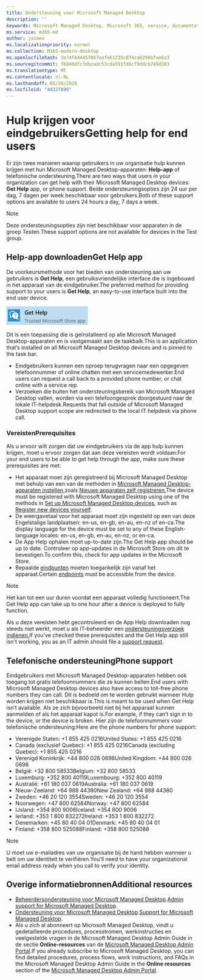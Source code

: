 ```yaml
---
title: Ondersteuning voor Microsoft Managed Desktop
description: ''
keywords: Microsoft Managed Desktop, Microsoft 365, service, documentatie
ms.service: m365-md
author: jaimeo
ms.localizationpriority: normal
ms.collection: M365-modern-desktop
ms.openlocfilehash: 3e74f644457057eafe61235c874ca6290bfae6a3
ms.sourcegitcommit: f6840dfcfdbcadc53cda591fd6cf9ddcb749d303
ms.translationtype: MT
ms.contentlocale: nl-NL
ms.lasthandoff: 05/20/2020
ms.locfileid: "44327890"
---
```

# <a name="getting-help-for-end-users"></a><span data-ttu-id="32531-103">Hulp krijgen voor eindgebruikers</span><span class="sxs-lookup"><span data-stu-id="32531-103">Getting help for end users</span></span>

<span data-ttu-id="32531-104">Er zijn twee manieren waarop gebruikers in uw organisatie hulp kunnen krijgen met hun Microsoft Managed Desktop-apparaten: **Help-app** of telefonische ondersteuning.</span><span class="sxs-lookup"><span data-stu-id="32531-104">There are two ways that users in your organization can get help with their Microsoft Managed Desktop devices: **Get Help** app, or phone support.</span></span> <span data-ttu-id="32531-105">Beide ondersteuningsopties zijn 24 uur per dag, 7 dagen per week beschikbaar voor gebruikers.</span><span class="sxs-lookup"><span data-stu-id="32531-105">Both of these support options are available to users 24 hours a day, 7 days a week.</span></span>
 
>[!NOTE]
><span data-ttu-id="32531-106">Deze ondersteuningsopties zijn niet beschikbaar voor apparaten in de groep Testen.</span><span class="sxs-lookup"><span data-stu-id="32531-106">These support options are not available for devices in the Test group.</span></span>

## <a name="get-help-app"></a><span data-ttu-id="32531-107">Help-app downloaden</span><span class="sxs-lookup"><span data-stu-id="32531-107">Get Help app</span></span>

<span data-ttu-id="32531-108">De voorkeursmethode voor het bieden van ondersteuning aan uw gebruikers is **Get Help**, een gebruiksvriendelijke interface die is ingebouwd in het apparaat van de eindgebruiker.</span><span class="sxs-lookup"><span data-stu-id="32531-108">The preferred method for providing support to your users is **Get Help**, an easy-to-use interface built into the end user device.</span></span>  

![Pictogram Help-app downloaden](../../media/get-help.png)

<span data-ttu-id="32531-110">Dit is een toepassing die is geïnstalleerd op alle Microsoft Managed Desktop-apparaten en is vastgemaakt aan de taakbalk.</span><span class="sxs-lookup"><span data-stu-id="32531-110">This is an application that’s installed on all Microsoft Managed Desktop devices and is pinned to the task bar.</span></span> 

- <span data-ttu-id="32531-111">Eindgebruikers kunnen een oproep terugvragen naar een opgegeven telefoonnummer of online chatten met een servicemedewerker.</span><span class="sxs-lookup"><span data-stu-id="32531-111">End users can request a call back to a provided phone number, or chat online with a service rep.</span></span>
- <span data-ttu-id="32531-112">Verzoeken die buiten het ondersteuningsbereik van Microsoft Managed Desktop vallen, worden via een telefoongesprek doorgestuurd naar de lokale IT-helpdesk.</span><span class="sxs-lookup"><span data-stu-id="32531-112">Requests that fall outside of Microsoft Managed Desktop support scope are redirected to the local IT helpdesk via phone call.</span></span>

### <a name="prerequisites"></a><span data-ttu-id="32531-113">Vereisten</span><span class="sxs-lookup"><span data-stu-id="32531-113">Prerequisites</span></span>
<span data-ttu-id="32531-114">Als u ervoor wilt zorgen dat uw eindgebruikers via de app hulp kunnen krijgen, moet u ervoor zorgen dat aan deze vereisten wordt voldaan:</span><span class="sxs-lookup"><span data-stu-id="32531-114">For your end users to be able to get help through the app, make sure these prerequisites are met:</span></span>

- <span data-ttu-id="32531-115">Het apparaat moet zijn geregistreerd bij Microsoft Managed Desktop met behulp van een van de methoden in [Microsoft Managed Desktop-apparaten instellen,](../get-started/set-up-devices.md)zoals [Nieuwe apparaten zelf registreren.](../get-started/register-devices-self.md)</span><span class="sxs-lookup"><span data-stu-id="32531-115">The device must be registered with Microsoft Managed Desktop using one of the methods in [Set up Microsoft Managed Desktop devices](../get-started/set-up-devices.md), such as [Register new devices yourself](../get-started/register-devices-self.md).</span></span>
- <span data-ttu-id="32531-116">De weergavetaal voor het apparaat moet zijn ingesteld op een van deze Engelstalige landplaatsen: en-us, en-gb, en-au, en-nz of en-ca.</span><span class="sxs-lookup"><span data-stu-id="32531-116">The display language for the device must be set to any of these English-language locales: en-us, en-gb, en-au, en-nz, or en-ca.</span></span>
- <span data-ttu-id="32531-117">De App Help ophalen moet up-to-date zijn.</span><span class="sxs-lookup"><span data-stu-id="32531-117">The Get Help app should be up to date.</span></span> <span data-ttu-id="32531-118">Controleer op app-updates in de Microsoft Store om dit te bevestigen.</span><span class="sxs-lookup"><span data-stu-id="32531-118">To confirm this, check for app updates in the Microsoft Store.</span></span>
- <span data-ttu-id="32531-119">Bepaalde [eindpunten](../get-ready/network.md#endpoints-allowed---specific-for-microsoft-managed-desktop) moeten toegankelijk zijn vanaf het apparaat.</span><span class="sxs-lookup"><span data-stu-id="32531-119">Certain [endpoints](../get-ready/network.md#endpoints-allowed---specific-for-microsoft-managed-desktop) must be accessible from the device.</span></span>

> [!NOTE]
> <span data-ttu-id="32531-120">Het kan tot een uur duren voordat een apparaat volledig functioneert.</span><span class="sxs-lookup"><span data-stu-id="32531-120">The Get Help app can take up to one hour after a device is deployed to fully function.</span></span>

<span data-ttu-id="32531-121">Als u deze vereisten hebt gecontroleerd en de App Help downloaden nog steeds niet werkt, moet u als IT-beheerder een [ondersteuningsverzoek indienen.](admin-support.md)</span><span class="sxs-lookup"><span data-stu-id="32531-121">If you've checked these prerequisites and the Get Help app still isn't working, you as an IT admin should file a [support request](admin-support.md).</span></span>

## <a name="phone-support"></a><span data-ttu-id="32531-122">Telefonische ondersteuning</span><span class="sxs-lookup"><span data-stu-id="32531-122">Phone support</span></span>

<span data-ttu-id="32531-123">Eindgebruikers met Microsoft Managed Desktop-apparaten hebben ook toegang tot gratis telefoonnummers die ze kunnen bellen.</span><span class="sxs-lookup"><span data-stu-id="32531-123">End users with Microsoft Managed Desktop devices also have access to toll-free phone numbers they can call.</span></span> <span data-ttu-id="32531-124">Dit is bedoeld om te worden gebruikt wanneer Hulp worden krijgen niet beschikbaar is.</span><span class="sxs-lookup"><span data-stu-id="32531-124">This is meant to be used when Get Help isn’t available.</span></span> <span data-ttu-id="32531-125">Als ze zich bijvoorbeeld niet bij het apparaat kunnen aanmelden of als het apparaat kapot is.</span><span class="sxs-lookup"><span data-stu-id="32531-125">For example, if they can’t sign in to the device, or the device is broken.</span></span> <span data-ttu-id="32531-126">Hier zijn de telefoonnummers voor telefonische ondersteuning:</span><span class="sxs-lookup"><span data-stu-id="32531-126">Here are the phone numbers for phone support:</span></span>

- <span data-ttu-id="32531-127">Verenigde Staten: +1 855 425 0216</span><span class="sxs-lookup"><span data-stu-id="32531-127">United States: +1 855 425 0216</span></span>
- <span data-ttu-id="32531-128">Canada (exclusief Quebec): +1 855 425 0216</span><span class="sxs-lookup"><span data-stu-id="32531-128">Canada (excluding Quebec): +1 855 425 0216</span></span>
- <span data-ttu-id="32531-129">Verenigd Koninkrijk: +44 800 026 0698</span><span class="sxs-lookup"><span data-stu-id="32531-129">United Kingdom: +44 800 026 0698</span></span>
- <span data-ttu-id="32531-130">België: +32 800 58533</span><span class="sxs-lookup"><span data-stu-id="32531-130">Belgium: +32 800 58533</span></span>
- <span data-ttu-id="32531-131">Luxemburg: +352 800 40119</span><span class="sxs-lookup"><span data-stu-id="32531-131">Luxembourg: +352 800 40119</span></span>
- <span data-ttu-id="32531-132">Australië: +61 180 037 0619</span><span class="sxs-lookup"><span data-stu-id="32531-132">Australia: +61 180 037 0619</span></span>
- <span data-ttu-id="32531-133">Nieuw-Zeeland: +64 988 44380</span><span class="sxs-lookup"><span data-stu-id="32531-133">New Zealand: +64 988 44380</span></span>
- <span data-ttu-id="32531-134">Zweden: +46 20 120 3554</span><span class="sxs-lookup"><span data-stu-id="32531-134">Sweden: +46 20 120 3554</span></span>
- <span data-ttu-id="32531-135">Noorwegen: +47 800 62584</span><span class="sxs-lookup"><span data-stu-id="32531-135">Norway: +47 800 62584</span></span>
- <span data-ttu-id="32531-136">IJsland: +354 800 9006</span><span class="sxs-lookup"><span data-stu-id="32531-136">Iceland: +354 800 9006</span></span>
- <span data-ttu-id="32531-137">Ierland: +353 1 800 832272</span><span class="sxs-lookup"><span data-stu-id="32531-137">Ireland: +353 1 800 832272</span></span>
- <span data-ttu-id="32531-138">Denemarken: +45 80 40 04 01</span><span class="sxs-lookup"><span data-stu-id="32531-138">Denmark: +45 80 40 04 01</span></span>
- <span data-ttu-id="32531-139">Finland: +358 800 525088</span><span class="sxs-lookup"><span data-stu-id="32531-139">Finland: +358 800 525088</span></span>

>[!NOTE]
><span data-ttu-id="32531-140">U moet uw e-mailadres van uw organisatie bij de hand hebben wanneer u belt om uw identiteit te verifiëren.</span><span class="sxs-lookup"><span data-stu-id="32531-140">You'll need to have your organizational email address ready when you call to verify your identity.</span></span> 

## <a name="additional-resources"></a><span data-ttu-id="32531-141">Overige informatiebronnen</span><span class="sxs-lookup"><span data-stu-id="32531-141">Additional resources</span></span>
- <span data-ttu-id="32531-142">[Beheerdersondersteuning voor Microsoft Managed Desktop](admin-support.md).</span><span class="sxs-lookup"><span data-stu-id="32531-142">[Admin support for Microsoft Managed Desktop](admin-support.md).</span></span> 
- <span data-ttu-id="32531-143">[Ondersteuning voor Microsoft Managed Desktop](../service-description/support.md).</span><span class="sxs-lookup"><span data-stu-id="32531-143">[Support for Microsoft Managed Desktop](../service-description/support.md).</span></span>
- <span data-ttu-id="32531-144">Als u zich al abonneert op Microsoft Managed Desktop, vindt u gedetailleerde procedures, processtromen, werkinstructies en veelgestelde vragen in de Microsoft Managed Desktop Admin Guide in de sectie **Online-resources** van de [Microsoft Managed Desktop Admin Portal](https://aka.ms/mwaasportal).</span><span class="sxs-lookup"><span data-stu-id="32531-144">If you already subscribe to Microsoft Managed Desktop, you can find detailed procedures, process flows, work instructions, and FAQs in the Microsoft Managed Desktop Admin Guide in the **Online resources** section of the [Microsoft Managed Desktop Admin Portal](https://aka.ms/mwaasportal).</span></span>
